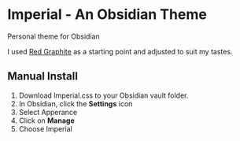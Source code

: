 # Imperial - An Obsidian Theme

Personal theme for Obsidian

I used [Red Graphite](https://github.com/seanwcom/Red-Graphite-for-Obsidian) as a starting point and adjusted to suit my tastes.


## Manual Install
1. Download Imperial.css to your Obsidian vault folder.
1. In Obsidian, click the **Settings** icon
1. Select Apperance
1. Click on **Manage**
1. Choose Imperial